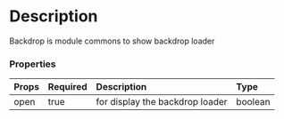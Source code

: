 # Description
Backdrop is module commons to show backdrop loader

### Properties
| Props       | Required | Description | Type |
| :---        | :---     | :---        |:---  |
| open       | true    | for display the backdrop loader | boolean |
